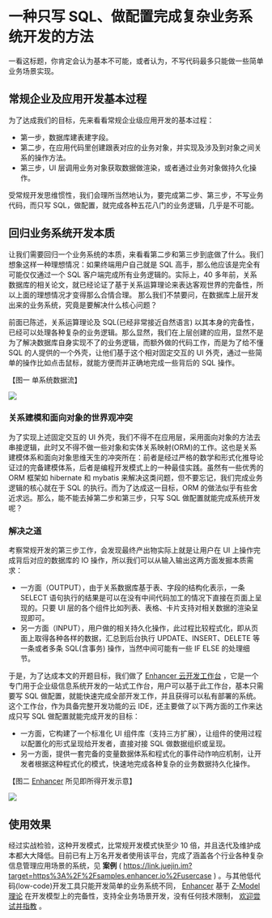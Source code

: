 # 一种只写 SQL、做配置完成复杂业务系统开发的方法 #

一看这标题，你肯定会认为基本不可能，或者认为，不写代码最多只能做一些简单业务场景实现。

## 常规企业及应用开发基本过程 ##

为了达成我们的目标，先来看看常规企业级应用开发的基本过程：

* 第一步，数据库建表建字段。
* 第二步，在应用代码里创建跟表对应的业务对象，并实现及涉及到对象之间关系的操作方法。
* 第三步，UI 层调用业务对象获取数据做渲染，或者通过业务对象做持久化操作。

受常规开发思维惯性，我们会理所当然地认为，要完成第二步、第三步，不写业务代码，而只写 SQL，做配置，就完成各种五花八门的业务逻辑，几乎是不可能。

## 回归业务系统开发本质 ##

让我们需要回归一个业务系统的本质，来看看第二步和第三步到底做了什么。我们想象这样一种理想情况：如果终端用户自己就是 SQL 高手，那么他应该是完全有可能仅仅通过一个 SQL 客户端完成所有业务逻辑的。实际上，40 多年前，关系数据库的相关论文，就已经论证了基于关系运算理论来表达客观世界的完备性，所以上面的理想情况才变得那么合情合理。 那么我们不禁要问，在数据库上层开发出来的业务系统，究竟是要解决什么核心问题？

前面已陈述，关系运算理论及 SQL(已经非常接近自然语言) 以其本身的完备性，已经可以处理各种复杂的业务逻辑。那么显然，我们在上层创建的应用，显然不是为了解决数据库自身实现不了的业务逻辑，而额外做的代码工作，而是为了给不懂 SQL 的人提供的一个外壳，让他们基于这个相对固定交互的 UI 外壳，通过一些简单的操作比如点击鼠标，就能方便而并正确地完成一些背后的 SQL 操作。

【图一 单系统数据流】

![](https://user-gold-cdn.xitu.io/2019/5/20/16ad512d03db847d?imageView2/0/w/1280/h/960/ignore-error/1)

### 关系建模和面向对象的世界观冲突 ###

为了实现上述固定交互的 UI 外壳，我们不得不在应用层，采用面向对象的方法去串接逻辑，此时又不得不做一些对象和实体关系映射(ORM)的工作。这也是关系建模体系和面向对象思维天生的冲突所在：前者是经过严格的数学和形式化推导论证过的完备建模体系，后者是编程开发模式上的一种最佳实践。虽然有一些优秀的 ORM 框架如 hibernate 和 mybatis 来解决这类问题，但不要忘记，我们完成业务逻辑的核心就在于 SQL 的执行。而为了达成这一目标，ORM 的做法似乎有些舍近求远。那么，能不能去掉第二步和第三步，只写 SQL 做配置就能完成系统开发呢？

### 解决之道 ###

考察常规开发的第三步工作，会发现最终产出物实际上就是让用户在 UI 上操作完成背后对应的数据库的 IO 操作，所以我们可以从输入输出这两方面发掘本质需求：

* 一方面（OUTPUT），由于关系数据库基于表、字段的结构化表示，一条 SELECT 语句执行的结果是可以在没有中间代码加工的情况下直接在页面上呈现的。只要 UI 层的各个组件比如列表、表格、卡片支持对相关数据的渲染呈现即可。
* 另一方面（INPUT），用户做的相关持久化操作，此过程比较程式化，即从页面上取得各种各样的数据，汇总到后台执行 UPDATE、INSERT、DELETE 等一条或者多条 SQL(含事务) 操作，当然中间可能有一些 IF ELSE 的处理细节。

于是，为了达成本文的开题目标，我们做了 [Enhancer 云开发工作台]( https://link.juejin.im?target=https%3A%2F%2Fenhancer.io ) ，它是一个专门用于企业级信息系统开发的一站式工作台，用户可以基于此工作台，基本只需要写 SQL 做配置，就能快速完成全部开发工作，并且获得可以私有部署的系统。这个工作台，作为具备完整开发功能的云 IDE，还主要做了以下两方面的工作来达成只写 SQL 做配置就能完成开发的目标：

* 一方面，它构建了一个标准化 UI 组件库（支持三方扩展），让组件的使用过程以配置化的形式呈现给开发者，直接对接 SQL 做数据组织或呈现。
* 另一方面，提供一套完备的变量数据体系和程式化的事件动作响应机制，让开发者根据这种程式化的模式，快速地完成各种复杂的业务数据持久化操作。

【图二 [Enhancer]( https://link.juejin.im?target=https%3A%2F%2Fenhancer.io ) 所见即所得开发示意】

![](https://user-gold-cdn.xitu.io/2019/5/20/16ad51194e09f30a?imageView2/0/w/1280/h/960/ignore-error/1)

## 使用效果 ##

经过实战检验，这种开发模式，比常规开发模式快至少 10 倍，并且迭代及维护成本都大大降低。目前已有上万名开发者使用该平台，完成了涵盖各个行业各种复杂信息管理应用场景的系统，见 **案例** ( https://link.juejin.im?target=https%3A%2F%2Fsamples.enhancer.io%2Fusercase ) 。与其他低代码(low-code)开发工具只能开发简单的业务系统不同， [Enhancer]( https://link.juejin.im?target=https%3A%2F%2Fenhancer.io ) 基于 [Z-Model 理论]( https://link.juejin.im?target=http%3A%2F%2Fwww.wanfangdata.com.cn%2Fdetails%2Fdetail.do%3F_type%3Dconference%26amp%3Bid%3D7636336 ) 在开发模型上的完备性，支持全业务场景开发，没有任何技术限制， [欢迎尝试并指教]( https://link.juejin.im?target=https%3A%2F%2Fenhancer.io ) 。